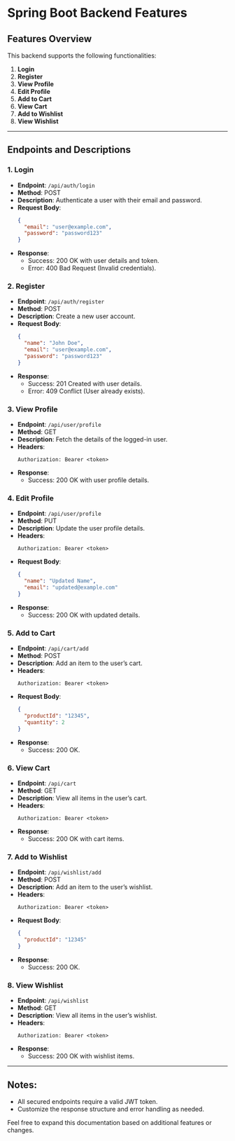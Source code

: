 # Spring Boot Backend Features

## Features Overview
This backend supports the following functionalities:

1. **Login**
2. **Register**
3. **View Profile**
4. **Edit Profile**
5. **Add to Cart**
6. **View Cart**
7. **Add to Wishlist**
8. **View Wishlist**

---

## Endpoints and Descriptions

### 1. **Login**
- **Endpoint**: `/api/auth/login`
- **Method**: POST
- **Description**: Authenticate a user with their email and password.
- **Request Body**:
  ```json
  {
    "email": "user@example.com",
    "password": "password123"
  }
  ```
- **Response**:
  - Success: 200 OK with user details and token.
  - Error: 400 Bad Request (Invalid credentials).

### 2. **Register**
- **Endpoint**: `/api/auth/register`
- **Method**: POST
- **Description**: Create a new user account.
- **Request Body**:
  ```json
  {
    "name": "John Doe",
    "email": "user@example.com",
    "password": "password123"
  }
  ```
- **Response**:
  - Success: 201 Created with user details.
  - Error: 409 Conflict (User already exists).

### 3. **View Profile**
- **Endpoint**: `/api/user/profile`
- **Method**: GET
- **Description**: Fetch the details of the logged-in user.
- **Headers**:
  ```
  Authorization: Bearer <token>
  ```
- **Response**:
  - Success: 200 OK with user profile details.

### 4. **Edit Profile**
- **Endpoint**: `/api/user/profile`
- **Method**: PUT
- **Description**: Update the user profile details.
- **Headers**:
  ```
  Authorization: Bearer <token>
  ```
- **Request Body**:
  ```json
  {
    "name": "Updated Name",
    "email": "updated@example.com"
  }
  ```
- **Response**:
  - Success: 200 OK with updated details.

### 5. **Add to Cart**
- **Endpoint**: `/api/cart/add`
- **Method**: POST
- **Description**: Add an item to the user’s cart.
- **Headers**:
  ```
  Authorization: Bearer <token>
  ```
- **Request Body**:
  ```json
  {
    "productId": "12345",
    "quantity": 2
  }
  ```
- **Response**:
  - Success: 200 OK.

### 6. **View Cart**
- **Endpoint**: `/api/cart`
- **Method**: GET
- **Description**: View all items in the user’s cart.
- **Headers**:
  ```
  Authorization: Bearer <token>
  ```
- **Response**:
  - Success: 200 OK with cart items.

### 7. **Add to Wishlist**
- **Endpoint**: `/api/wishlist/add`
- **Method**: POST
- **Description**: Add an item to the user’s wishlist.
- **Headers**:
  ```
  Authorization: Bearer <token>
  ```
- **Request Body**:
  ```json
  {
    "productId": "12345"
  }
  ```
- **Response**:
  - Success: 200 OK.

### 8. **View Wishlist**
- **Endpoint**: `/api/wishlist`
- **Method**: GET
- **Description**: View all items in the user’s wishlist.
- **Headers**:
  ```
  Authorization: Bearer <token>
  ```
- **Response**:
  - Success: 200 OK with wishlist items.

---

## Notes:
- All secured endpoints require a valid JWT token.
- Customize the response structure and error handling as needed.

Feel free to expand this documentation based on additional features or changes.
